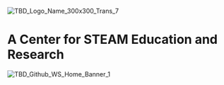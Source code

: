 ![TBD_Logo_Name_300x300_Trans_7](https://github.com/techcraphybd/techcraphybd.github.io/assets/152802305/e3dfc8dc-0be5-40ed-829f-114f0c989217)
# A Center for STEAM Education and Research
![TBD_Github_WS_Home_Banner_1](https://github.com/techcraphybd/techcraphybd.github.io/assets/152802305/d4d1079e-9eff-4795-b6f1-9f11711daead)
